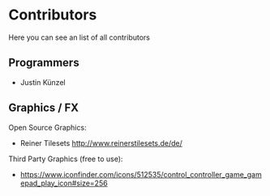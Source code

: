 # Contributors

Here you can see an list of all contributors

## Programmers
  - Justin Künzel

## Graphics / FX

Open Source Graphics:
  - Reiner Tilesets http://www.reinerstilesets.de/de/

Third Party Graphics (free to use):
  - https://www.iconfinder.com/icons/512535/control_controller_game_gamepad_play_icon#size=256